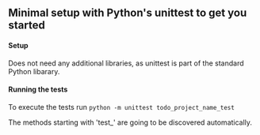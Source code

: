## Minimal setup with Python's unittest to get you started


#### Setup

Does not need any additional libraries, as unittest is part of the
standard Python libarary.


#### Running the tests

To execute the tests run `python -m unittest todo_project_name_test`

The methods starting with 'test_' are going to be discovered automatically.
